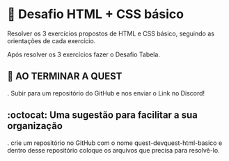 # :notebook: Desafio HTML + CSS básico

Resolver os 3 exercícios propostos de HTML e CSS básico, seguindo as orientações de cada exercício.

Após resolver os 3 exercícios fazer o Desafio Tabela.

## :memo: AO TERMINAR A QUEST

. Subir para um repositório do GitHub e nos enviar o Link no Discord!

## :octocat: Uma sugestão para facilitar a sua organização

. crie um repositório no GitHub com o nome quest-devquest-html-basico e
dentro desse repositório coloque os arquivos que precisa para resolvê-lo.
